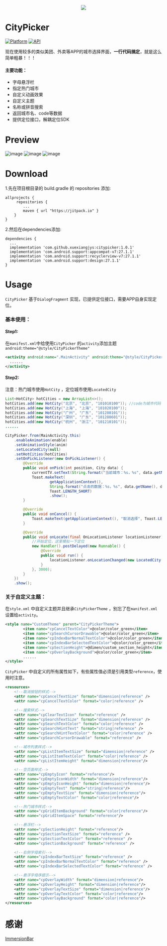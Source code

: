 <p align="center">
<img src="art/header.png">
</p>

# CityPicker

[![Platform](https://img.shields.io/badge/platform-android-green.svg)](http://developer.android.com/index.html) [![API](https://img.shields.io/badge/API-14%2B-yellow.svg?style=flat)](https://android-arsenal.com/api?level=14)

现在使用较多的类似美团、外卖等APP的城市选择界面，**一行代码搞定**，就是这么简单粗暴！！！

#### 主要功能：

-   字母悬浮栏
-   指定热门城市
-   自定义动画效果
-   自定义主题
-   名称或拼音搜索
-   返回城市名、code等数据
-   提供定位接口，解耦定位SDK

# Preview

![image](https://github.com/zaaach/CityPicker/raw/master/art/screen.gif) ![image](https://github.com/zaaach/CityPicker/raw/master/art/screen1.gif)
![image](https://github.com/zaaach/CityPicker/raw/master/art/screen2.gif)

# Download

1.先在项目根目录的 build.gradle 的 repositories 添加:
```
allprojects {
     repositories {
        ...
        maven { url "https://jitpack.io" }
    }
}
```

2.然后在dependencies添加:

```
dependencies {
  ...
  implementation 'com.github.xuexiangjys:citypicker:1.0.1'
  implementation 'com.android.support:appcompat-v7:27.1.1'
  implementation 'com.android.support:recyclerview-v7:27.1.1'
  implementation 'com.android.support:design:27.1.1'
}
```

# Usage

`CityPicker` 基于`DialogFragment` 实现，已提供定位接口，需要APP自身实现定位。

### 基本使用：

#### Step1:

在`manifest.xml`中给使用`CityPicker` 的`activity`添加主题`android:theme="@style/CityPickerTheme"`

```xml
<activity android:name=".MainActivity" android:theme="@style/CityPickerTheme">
  ......
</activity>
```

#### Step2:

注意：热门城市使用`HotCity` ，定位城市使用`LocatedCity` 

```java
List<HotCity> hotCities = new ArrayList<>();
hotCities.add(new HotCity("北京", "北京", "101010100")); //code为城市代码
hotCities.add(new HotCity("上海", "上海", "101020100"));
hotCities.add(new HotCity("广州", "广东", "101280101"));
hotCities.add(new HotCity("深圳", "广东", "101280601"));
hotCities.add(new HotCity("杭州", "浙江", "101210101"));
......

CityPicker.from(MainActivity.this)
    .enableAnimation(enable)
    .setAnimationStyle(anim)
    .setLocatedCity(null)
    .setHotCities(hotCities)
    .setOnPickListener(new OnPickListener() {
        @Override
        public void onPick(int position, City data) {
            currentTV.setText(String.format("当前城市：%s，%s", data.getName(), data.getCode()));
            Toast.makeText(
                    getApplicationContext(),
                    String.format("点击的数据：%s，%s", data.getName(), data.getCode()),
                    Toast.LENGTH_SHORT)
                    .show();
        }

        @Override
        public void onCancel() {
            Toast.makeText(getApplicationContext(), "取消选择", Toast.LENGTH_SHORT).show();
        }

        @Override
        public void onLocate(final OnLocationListener locationListener) {
            //开始定位，这里模拟一下定位
            new Handler().postDelayed(new Runnable() {
                @Override
                public void run() {
                    locationListener.onLocationChanged(new LocatedCity("深圳", "广东", "101280601"), LocateState.SUCCESS);
                }
            }, 3000);
        }
    })
    .show();
```

### 关于自定义主题：

在`style.xml` 中自定义主题并且继承`CityPickerTheme` ，别忘了在`manifest.xml` 设置给`activity`。

```xml
<style name="CustomTheme" parent="CityPickerTheme">
        <item name="cpCancelTextColor">@color/color_green</item>
        <item name="cpSearchCursorDrawable">@color/color_green</item>
        <item name="cpIndexBarNormalTextColor">@color/color_green</item>
        <item name="cpIndexBarSelectedTextColor">@color/color_green</item>
        <item name="cpSectionHeight">@dimen/custom_section_height</item>
        <item name="cpOverlayBackground">@color/color_green</item>
  		......
</style>
```

`CityPicker` 中自定义的所有属性如下，有些属性值必须是引用类型`reference`，使用时注意。

```xml
<resources>
    <!--取消按钮的样式-->
    <attr name="cpCancelTextSize" format="dimension|reference" />
    <attr name="cpCancelTextColor" format="color|reference" />

    <!--搜索样式-->
    <attr name="cpClearTextIcon" format="reference" />
    <attr name="cpSearchTextSize" format="dimension|reference" />
    <attr name="cpSearchTextColor" format="color|reference" />
    <attr name="cpSearchHintText" format="string|reference" />
    <attr name="cpSearchHintTextColor" format="color|reference" />
    <attr name="cpSearchCursorDrawable" format="reference" />

    <!--城市列表样式-->
    <attr name="cpListItemTextSize" format="dimension|reference" />
    <attr name="cpListItemTextColor" format="color|reference" />
    <attr name="cpListItemHeight" format="dimension|reference"/>

    <!--空页面样式-->
    <attr name="cpEmptyIcon" format="reference"/>
    <attr name="cpEmptyIconWidth" format="dimension|reference"/>
    <attr name="cpEmptyIconHeight" format="dimension|reference"/>
    <attr name="cpEmptyText" format="string|reference"/>
    <attr name="cpEmptyTextSize" format="dimension|reference"/>
    <attr name="cpEmptyTextColor" format="color|reference"/>

    <!--热门城市样式-->
    <attr name="cpGridItemBackground" format="color|reference"/>
    <attr name="cpGridItemSpace" format="reference"/>

	<!--悬浮栏-->
    <attr name="cpSectionHeight" format="reference"/>
    <attr name="cpSectionTextSize" format="reference" />
    <attr name="cpSectionTextColor" format="reference" />
    <attr name="cpSectionBackground" format="reference" />

    <!--右侧字母索引-->
    <attr name="cpIndexBarTextSize" format="reference" />
    <attr name="cpIndexBarNormalTextColor" format="reference" />
    <attr name="cpIndexBarSelectedTextColor" format="reference" />

    <!--悬浮字母序提示-->
    <attr name="cpOverlayWidth" format="dimension|reference"/>
    <attr name="cpOverlayHeight" format="dimension|reference"/>
    <attr name="cpOverlayTextSize" format="dimension|reference"/>
    <attr name="cpOverlayTextColor" format="color|reference"/>
    <attr name="cpOverlayBackground" format="color|reference"/>
</resources>
```

# 感谢

[ImmersionBar](https://github.com/gyf-dev/ImmersionBar)
